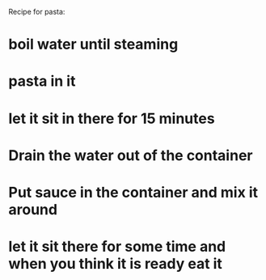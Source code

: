 Recipe for pasta:
# boil water until steaming
# pasta in it
# let it sit in there for 15 minutes
# Drain the water out of the container
# Put sauce in the container and mix it around
# let it sit there for some time and when you think it is ready eat it